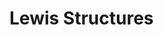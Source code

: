 <div style="float:right;margin:auto"><ebook-button title="Bond dipoles" link="https://genchem.science.psu.edu/07-3-lewis-structures"></ebook-button></div>


# Lewis Structures





